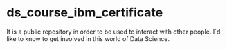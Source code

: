 # ds_course_ibm_certificate
It is a public repository in order to be used to interact with other people. I´d like to know to get involved in this world of Data Science.

